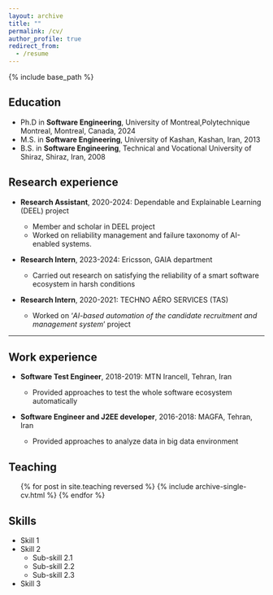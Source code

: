 ```yaml
---
layout: archive
title: ""
permalink: /cv/
author_profile: true
redirect_from:
  - /resume
---
```


{% include base_path %}

## Education
* Ph.D in **Software Engineering**, University of Montreal,Polytechnique Montreal, Montreal, Canada, 2024
* M.S. in **Software Engineering**, University of Kashan, Kashan, Iran, 2013
* B.S. in **Software Engineering**, Technical and Vocational University of Shiraz, Shiraz, Iran, 2008 


## Research experience
* **Research Assistant**, 2020-2024: Dependable and Explainable Learning (DEEL) project
  * Member and scholar in DEEL project
  * Worked on reliability management and failure taxonomy of AI-enabled systems.

* **Research Intern**, 2023-2024: Ericsson, GAIA department
  * Carried out research on satisfying the reliability of a smart software ecosystem in harsh conditions

* **Research Intern**, 2020-2021: TECHNO AÉRO SERVICES (TAS)
  * Worked on ‘*AI-based automation of the candidate recruitment and management system*’ project

________
## Work experience
* **Software Test Engineer**, 2018-2019: MTN Irancell, Tehran, Iran
  * Provided approaches to test the whole software ecosystem automatically
 
* **Software Engineer and J2EE developer**, 2016-2018: MAGFA, Tehran, Iran
  * Provided approaches to analyze data in big data environment


## Teaching
  <ul>{% for post in site.teaching reversed %}
    {% include archive-single-cv.html %}
  {% endfor %}</ul>


## Skills
* Skill 1
* Skill 2
  * Sub-skill 2.1
  * Sub-skill 2.2
  * Sub-skill 2.3
* Skill 3
  
